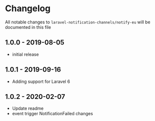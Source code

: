 # Changelog

All notable changes to `laravel-notification-channels/notify-eu` will be documented in this file

## 1.0.0 - 2019-08-05

- initial release

## 1.0.1 - 2019-09-16

- Adding support for Laravel 6

## 1.0.2 - 2020-02-07

- Update readme
- event trigger NotificationFailed changes